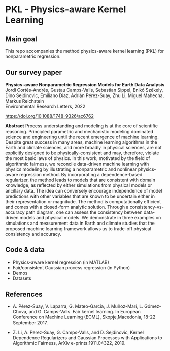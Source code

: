 # PKL - Physics-aware Kernel Learning

## Main goal

This repo accompanies the method physics-aware kernel learning (PKL) for nonparametric regression. 

## Our survey paper

<b>Physics-aware Nonparametric Regression Models for Earth Data Analysis</b><br>
Jordi Cortés-Andrés, Gustau Camps-Valls, Sebastian Sippel, Enikó Székely, Dino Sejdinovic, Emiliano Diaz, Adrián  Pérez-Suay, Zhu Li, Miguel Mahecha, Markus Reichstein<br>
Environmental Research Letters, 2022

https://doi.org/10.1088/1748-9326/ac6762

**Abstract** Process understanding and modeling is at the core of scientific reasoning. Principled parametric and mechanistic modeling dominated science and engineering until the recent emergence of machine learning. Despite great success in many areas, machine learning algorithms in the Earth and climate sciences, and more broadly in physical sciences, are not explicitly designed to be physically-consistent and may, therefore, violate the most basic laws of physics. In this work, motivated by the field of algorithmic fairness, we reconcile data-driven machine learning with physics modeling by illustrating a nonparametric and nonlinear physics-aware regression method. By incorporating a dependence-based regularizer, the method leads to models that are consistent with domain knowledge, as reflected by either simulations from physical models or ancillary data. The idea can conversely encourage independence of model predictions with other variables that are known to be uncertain either in their representation or magnitude. The method is computationally efficient and comes with a closed-form analytic solution. Through a consistency-vs-accuracy path diagram, one can assess the consistency between data-driven models and physical models. We demonstrate in three examples on simulations and measurement data in Earth and climate studies that the proposed machine learning framework allows us to trade-off physical consistency and accuracy.

## Code & data

  * Physics-aware kernel regression (in MATLAB)
  * Fair/consistent Gaussian process regression (in Python)
  * Demos
  * Datasets

## References
* A. Pérez-Suay, V. Laparra, G. Mateo-García, J. Muñoz-Marí, L. Gómez-Chova, and G. Camps-Valls. Fair kernel learning. In European Conference on Machine Learning (ECML), Skopje,Macedonia, 18-22 September 2017.

* Z. Li, A. Perez-Suay, G. Camps-Valls, and D. Sejdinovic, Kernel Dependence Regularizers and Gaussian Processes with Applications to Algorithmic Fairness, ArXiv e-prints:1911.04322, 2019.
